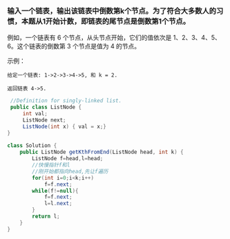 ### 输入一个链表，输出该链表中倒数第k个节点。为了符合大多数人的习惯，本题从1开始计数，即链表的尾节点是倒数第1个节点。

例如，一个链表有 6 个节点，从头节点开始，它们的值依次是 1、2、3、4、5、6。这个链表的倒数第 3 个节点是值为 4 的节点。

 

示例：

```
给定一个链表: 1->2->3->4->5, 和 k = 2.

返回链表 4->5.
```

```Java
 //Definition for singly-linked list.
 public class ListNode {
     int val;
     ListNode next;
     ListNode(int x) { val = x;}
}
 
class Solution {
    public ListNode getKthFromEnd(ListNode head, int k) {
        ListNode f=head,l=head;
        //快慢指针f和l
        //刚开始都指向head,先让f遍历
        for(int i=0;i<k;i++)
            f=f.next;
        while(f!=null){
            f=f.next;
            l=l.next;
        }
        return l;
    }
}
```
